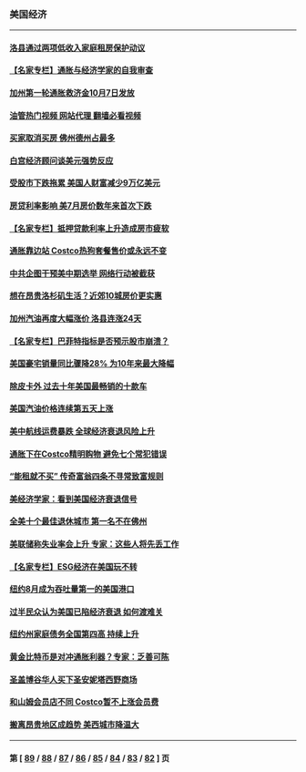 ### 美国经济
---
#### [洛县通过两项低收入家庭租房保护动议](../../pages/ncid1078158/n13834780.md?09290845) 
#### [【名家专栏】通胀与经济学家的自我审查](../../pages/ncid1078158/n13834612.md?09290845) 
#### [加州第一轮通胀救济金10月7日发放](../../pages/ncid1078158/n13834760.md?09290845) 
#### [油管热门视频 网站代理 翻墙必看视频](http://209.222.30.114:81/youtube.html?09290845)
#### [买家取消买房 佛州德州占最多](../../pages/ncid1078158/n13834755.md?09290845) 
#### [白宫经济顾问谈美元强势反应](../../pages/ncid1078158/n13834537.md?09290845) 
#### [受股市下跌拖累 美国人财富减少9万亿美元](../../pages/ncid1078158/n13834006.md?09290845) 
#### [房贷利率影响 美7月房价数年来首次下跌](../../pages/ncid1078158/n13833973.md?09290845) 
#### [【名家专栏】抵押贷款利率上升造成房市疲软](../../pages/ncid1078158/n13833781.md?09290845) 
#### [通胀靠边站 Costco热狗套餐售价或永远不变](../../pages/ncid1078158/n13833436.md?09290845) 
#### [中共企图干预美中期选举 网络行动被截获](../../pages/ncid1078158/n13833877.md?09290845) 
#### [想在昂贵洛杉矶生活？近郊10城房价更实惠](../../pages/ncid1078158/n13833480.md?09290845) 
#### [加州汽油再度大幅涨价 洛县连涨24天](../../pages/ncid1078158/n13833322.md?09290845) 
#### [【名家专栏】巴菲特指标是否预示股市崩溃？](../../pages/ncid1078158/n13833006.md?09290845) 
#### [美国豪宅销量同比骤降28% 为10年来最大降幅](../../pages/ncid1078158/n13832678.md?09290845) 
#### [除皮卡外 过去十年美国最畅销的十款车](../../pages/ncid1078158/n13817415.md?09290845) 
#### [美国汽油价格连续第五天上涨](../../pages/ncid1078158/n13832514.md?09290845) 
#### [美中航线运费暴跌 全球经济衰退风险上升](../../pages/ncid1078158/n13832474.md?09290845) 
#### [通胀下在Costco精明购物 避免七个常犯错误](../../pages/ncid1078158/n13828547.md?09290845) 
#### [“能租就不买” 传奇富翁四条不寻常致富规则](../../pages/ncid1078158/n13830882.md?09290845) 
#### [美经济学家：看到美国经济衰退信号](../../pages/ncid1078158/n13832272.md?09290845) 
#### [全美十个最佳退休城市 第一名不在佛州](../../pages/ncid1078158/n13832070.md?09290845) 
#### [美联储称失业率会上升 专家：这些人将先丢工作](../../pages/ncid1078158/n13832172.md?09290845) 
#### [【名家专栏】ESG经济在美国玩不转](../../pages/ncid1078158/n13831989.md?09290845) 
#### [纽约8月成为吞吐量第一的美国港口](../../pages/ncid1078158/n13832037.md?09290845) 
#### [过半民众认为美国已陷经济衰退 如何渡难关](../../pages/ncid1078158/n13832147.md?09290845) 
#### [纽约州家庭债务全国第四高 持续上升](../../pages/ncid1078158/n13831704.md?09290845) 
#### [黄金比特币是对冲通胀利器？专家：乏善可陈](../../pages/ncid1078158/n13831604.md?09290845) 
#### [圣盖博谷华人买下圣安妮塔西野商场](../../pages/ncid1078158/n13831665.md?09290845) 
#### [和山姆会员店不同 Costco暂不上涨会员费](../../pages/ncid1078158/n13831474.md?09290845) 
#### [搬离昂贵地区成趋势 美西城市降温大](../../pages/ncid1078158/n13831038.md?09290845) 

---
#### 第 [ [89](./89.md?09290845) / [88](./88.md?09290845) / [87](./87.md?09290845) / [86](./86.md?09290845) / [85](./85.md?09290845) / [84](./84.md?09290845) / [83](./83.md?09290845) / [82](./82.md?09290845) ] 页
